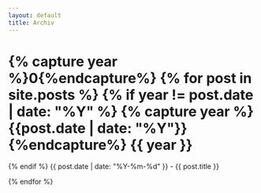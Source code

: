 ```yaml
---
layout: default
title: Archiv
---
```


{% capture year %}0{%endcapture%}
{% for post in site.posts %}
  {% if year != post.date | date: "%Y" %}
  {% capture year %}{{post.date | date: "%Y"}}{%endcapture%}
  {{ year }}
  ====
  {% endif %}
  {{ post.date | date: "%Y-%m-%d" }} - {{ post.title }}

{% endfor %}
